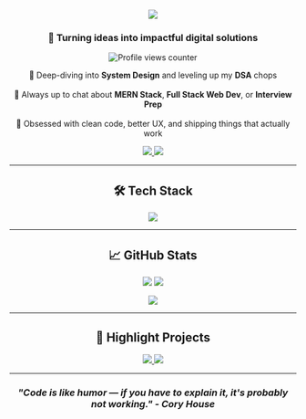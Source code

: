 <h1 align="center">
  <img src="https://readme-typing-svg.herokuapp.com?font=Fira+Code&weight=700&size=30&pause=1000&color=708090&center=true&vCenter=true&width=600&lines=Hey+there!+👋;I'm+Abhishek+Jha;Full+Stack+Dev+%7C+DSA+Explorer;Code.+Build.+Repeat." />
</h1>

<h3 align="center">🚀 Turning ideas into impactful digital solutions</h3>

<p align="center">
  <img src="https://komarev.com/ghpvc/?username=abhishekjhaaj&style=for-the-badge&color=blue" alt="Profile views counter" />
</p>

<p align="center">
  🌱 Deep-diving into <b>System Design</b> and leveling up my <b>DSA</b> chops <br><br>
  💬 Always up to chat about <b>MERN Stack</b>, <b>Full Stack Web Dev</b>, or <b>Interview Prep</b> <br><br>
  🔭 Obsessed with clean code, better UX, and shipping things that actually work
</p>

<p align="center">
  <a href="mailto:aj3095946@gmail.com">
    <img src="https://img.shields.io/badge/Gmail-D14836?style=for-the-badge&logo=gmail&logoColor=white" />
  </a>
  <a href="https://www.linkedin.com/in/abhishek-jha-a47177239/" target="_blank">
    <img src="https://img.shields.io/badge/LinkedIn-0A66C2?style=for-the-badge&logo=linkedin&logoColor=white" />
  </a>
</p>

---

<h2 align="center">🛠 Tech Stack</h2>

<p align="center">
  <img src="https://skillicons.dev/icons?i=html,css,js,react,nodejs,express,mongodb,mysql,cpp,python,git,github,tailwind,vscode" />
</p>

---

<h2 align="center">📈 GitHub Stats</h2>

<p align="center">
  <img src="https://github-readme-stats.vercel.app/api?username=userabhishek19&show_icons=true&theme=tokyonight&hide_border=true&rank_icon=github" />
  <img src="https://github-readme-streak-stats.herokuapp.com?user=userabhishek19&theme=tokyonight&hide_border=true" />
</p>

<p align="center">
  <img src="https://github-readme-stats.vercel.app/api/top-langs/?username=userabhishek19&layout=compact&theme=tokyonight&hide_border=true" />
</p>

---

<h2 align="center">🌟 Highlight Projects</h2>

<p align="center">
  <a href="https://github.com/userabhishek19/RentKaro" target="_blank">
    <img src="https://github-readme-stats.vercel.app/api/pin/?username=userabhishek19&repo=RentKaro&theme=tokyonight&hide_border=true" />
  </a>
  <a href="https://github.com/userabhishek19/College-Recommendation-System" target="_blank">
    <img src="https://github-readme-stats.vercel.app/api/pin/?username=userabhishek19&repo=collegerecommend&theme=tokyonight&hide_border=true" />
  </a>
</p>


---

<h3 align="center">
  <i>"Code is like humor — if you have to explain it, it's probably not working." - Cory House</i>
</h3>
